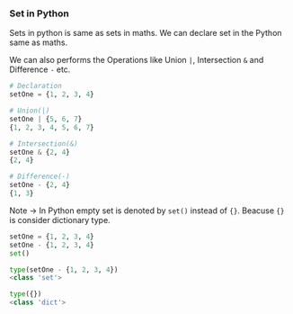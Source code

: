 ### Set in Python
Sets in python is same as sets in maths. We can declare set in the Python same as maths. 

We can also performs the Operations like Union `|`, Intersection `&` and Difference `-` etc.

```python
# Declaration
setOne = {1, 2, 3, 4}

# Union(|)
setOne | {5, 6, 7}
{1, 2, 3, 4, 5, 6, 7}

# Intersection(&)
setOne & {2, 4}
{2, 4}

# Difference(-)
setOne - {2, 4}
{1, 3}
```

Note -> In Python empty set is denoted by `set()` instead of `{}`. Beacuse `{}` is consider dictionary type.
```python
setOne = {1, 2, 3, 4}
setOne - {1, 2, 3, 4}
set()

type(setOne - {1, 2, 3, 4})
<class 'set'>

type({})
<class 'dict'>
```